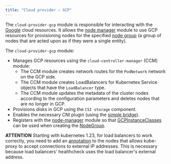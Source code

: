 ```yaml
---
title: "Cloud provider — GCP"
---
```


The `cloud-provider-gcp` module is responsible for interacting with the [Google](https://cloud.google.com/) cloud resources. It allows the [node manager](../../modules/040-node-manager/) module to use GCP resources for provisioning nodes for the specified [node group](../../modules/040-node-manager/cr.html#nodegroup) (a group of nodes that are acted upon as if they were a single entity).

The `cloud-provider-gcp` module:
- Manages GCP resources using the `cloud-controller-manager` (CCM) module:
  * The CCM module creates network routes for the `PodNetwork` network on the GCP side.
  * The CCM module creates LoadBalancers for Kubernetes Service objects that have the `LoadBalancer` type.
  * The CCM module updates the metadata of the cluster nodes according to the configuration parameters and deletes nodes that are no longer in GCP.
- Provisions disks in GCP using the `CSI storage` component.
- Enables the necessary CNI plugin (using the [simple bridge](../../modules/035-cni-simple-bridge/)).
- Registers with the [node-manager](../../modules/040-node-manager/) module so that [GCPInstanceClasses](cr.html#gcpinstanceclass) can be used when creating the [NodeGroup](../../modules/040-node-manager/cr.html#nodegroup).

**ATTENTION** Starting with kubernetes 1.23, for load balancers to work correctly, you need to add an [annotation](../021-kube-proxy/docs/README.md) to the nodes that allows kube-proxy to accept connections to external IP addresses. This is necessary because load balancers' healthcheck uses the load balancer's external address.
